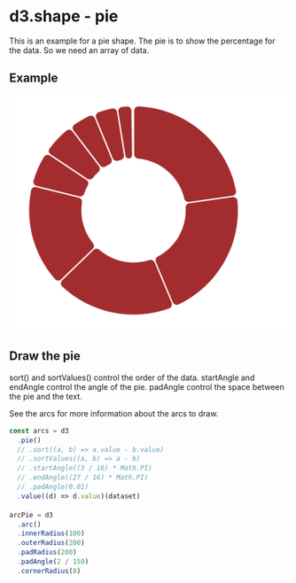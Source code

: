 # d3.shape - pie

This is an example for a pie shape. The pie is to show the percentage for the data. So we need an array of data.

## Example

![pie](./images/pie.png)

## Draw the pie

sort() and sortValues() control the order of the data.
startAngle and endAngle control the angle of the pie.
padAngle control the space between the pie and the text.

See the arcs for more information about the arcs to draw.

```javascript
const arcs = d3
  .pie()
  // .sort((a, b) => a.value - b.value)
  // .sortValues((a, b) => a - b)
  // .startAngle((3 / 16) * Math.PI)
  // .endAngle((27 / 16) * Math.PI)
  // .padAngle(0.01)
  .value((d) => d.value)(dataset)

arcPie = d3
  .arc()
  .innerRadius(100)
  .outerRadius(200)
  .padRadius(200)
  .padAngle(2 / 150)
  .cornerRadius(8)
```
